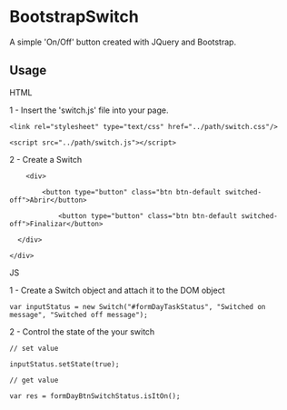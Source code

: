 # BootstrapSwitch

A simple 'On/Off' button created with JQuery and Bootstrap.

## Usage

HTML

  1 - Insert the 'switch.js' file into your page.
  
    <link rel="stylesheet" type="text/css" href="../path/switch.css"/>
    
    <script src="../path/switch.js"></script>
  
  2 - Create a Switch
  
  <div id="formDayTaskStatus" class="switch pull-left">
									    
		<div>
		    
		    <button type="button" class="btn btn-default switched-off">Abrir</button>
											
				<button type="button" class="btn btn-default switched-off">Finalizar</button>
								
	  </div>
									
	</div>
  
  
JS

  1 - Create a Switch object and attach it to the DOM object
  
    var inputStatus = new Switch("#formDayTaskStatus", "Switched on message", "Switched off message");
  
  2 - Control the state of the your switch
  
    // set value
  
    inputStatus.setState(true);
    
    // get value
    
    var res = formDayBtnSwitchStatus.isItOn();
    
    
    
